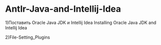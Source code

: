 # Antlr-Java-and-Intellij-Idea

1)Поставить Oracle Java JDK и Intellij Idea
Installing Oracle Java JDK and Intellij Idea

2)File-Setting_Plugins
